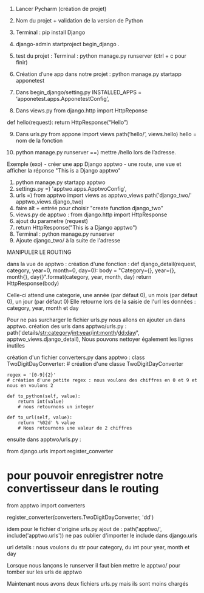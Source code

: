 1) Lancer Pycharm (création de projet)
2) Nom du projet + validation de la version de Python

3) Terminal : pip install Django
4) django-admin startproject begin_django . 

5) test du projet : Terminal : python manage.py runserver (ctrl + c pour finir)

6) Création d’une app dans notre projet : python manage.py startapp apponetest

7) Dans begin_django/setting.py
INSTALLED_APPS = ‘apponetest.apps.ApponetestConfig’,

8) Dans views.py
from django.http import HttpReponse

def hello(request):
	return HttpResponse(“Hello”)

9) Dans urls.py
from appone import views
path(‘hello/’, views.hello)      hello = nom de la fonction

10) python manage.py runserver ==) mettre /hello lors de l’adresse.

Exemple (exo)
    - créer une app Django apptwo 
    - une route, une vue et afficher la réponse "This is a Django apptwo"
    
1) python manage.py startapp apptwo
2) settings.py =) 'apptwo.apps.ApptwoConfig',
3) urls =) from apptwo import views as apptwo_views
           path('django_two/' apptwo_views.django_two)
4) faire alt + entrée pour choisir "create function django_two"
5) views.py de apptwo : from django.http import HttpResponse
6) ajout du parametre (request)
7) return HttpResponse("This is a Django apptwo")
8) Terminal : python manage.py runserver
9) Ajoute django_two/ à la suite de l'adresse

MANIPULER LE ROUTING

dans la vue de apptwo : création d'une fonction : 
def django_detail(request, category, year=0, month=0, day=0):
    body = "Category={}, year={}, month{}, day{}".format(category, year, month, day)
    return HttpResponse(body)
    
Celle-ci attend une categorie, une année (par défaut 0), un mois (par défaut 0), un jour (par défaut 0)
Elle retourne lors de la saisie de l'url les données : category, year, month et day

Pour ne pas surcharger le fichier urls.py nous allons en ajouter un dans apptwo. 
création des urls dans apptwo/urls.py :     
path('details/<str:category>/<int:year>/<int:month>/<dd:day>/', apptwo_views.django_detail),
Nous pouvons nettoyer également les lignes inutiles

création d'un fichier converters.py dans apptwo :
class TwoDigitDayConverter:
    # création d'une classe TwoDigitDayConverter

    regex = '[0-9]{2}'
    # création d'une petite regex : nous voulons des chiffres en 0 et 9 et nous en voulons 2

    def to_python(self, value):
        return int(value)
        # nous retournons un integer

    def to_url(self, value):
        return '%02d' % value
        # Nous retournons une valeur de 2 chiffres


ensuite dans apptwo/urls.py :

from django.urls import register_converter
# pour pouvoir enregistrer notre convertisseur dans le routing

from apptwo import converters

register_converter(converters.TwoDigitDayConverter, 'dd')



idem pour le fichier d'origine urls.py 
ajout de : path('apptwo/', include('apptwo.urls'))
ne pas oublier d'importer le include dans django.urls


url details : nous voulons du str pour category, du int pour year, month et day

Lorsque nous lançons le runserver il faut bien mettre le apptwo/ pour tomber sur les urls de apptwo

Maintenant nous avons deux fichiers urls.py mais ils sont moins chargés


